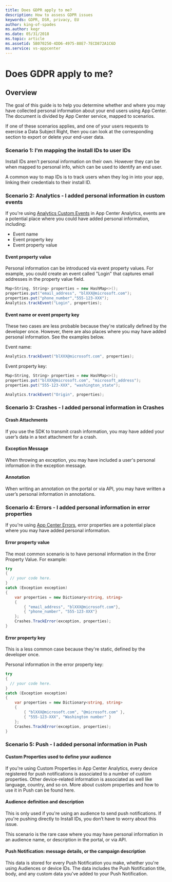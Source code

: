 ```yaml
---
title: Does GDPR apply to me? 
description: How to assess GDPR issues
keywords: GDPR, DSR, privacy, EU
author: king-of-spades
ms.author: kegr
ms.date: 05/31/2018 
ms.topic: article 
ms.assetid: 5B070250-4DD6-4975-88E7-7ECD872A1C6D
ms.service: vs-appcenter
---
```


# Does GDPR apply to me?
## Overview
The goal of this guide is to help you determine whether and where you may have collected personal information about your end users using App Center. The document is divided by App Center service, mapped to scenarios.

If one of these scenarios applies, and one of your users requests to exercise a Data Subject Right, then you can look at the corresponding section to export or delete your end-user data.

### Scenario 1: I'm mapping the install IDs to user IDs
Install IDs aren't personal information on their own. However they can be when mapped to personal info, which can be used to identify an end user.

A common way to map IDs is to track users when they log in into your app, linking their credentials to their install ID.

### Scenario 2: Analytics - I added personal information in custom events
If you're using [Analytics Custom Events](~/analytics/event-metrics.md) in App Center Analytics, events are a potential place where you could have added personal information, including:
- Event name
- Event property key
- Event property value

#### Event property value
Personal information can be introduced via event property values. For example, you could create an event called "Login" that captures email addresses in the property value field.

```csharp
Map<String, String> properties = new HashMap<>();
properties.put("email_address", "blXXX@microsoft.com");
properties.put("phone_number","555-123-XXX");
Analytics.trackEvent("Login", properties);
```

#### Event name or event property key
These two cases are less probable because they're statically defined by the developer once. However, there are also places where you may have added personal information. See the examples below.

Event name:
```csharp
Analytics.trackEvent("blXXX@microsoft.com", properties);
```

Event property key:
```csharp
Map<String, String> properties = new HashMap<>();
properties.put("blXXX@microsoft.com", "microsoft_address");
properties.put("555-123-XXX", "washington_state");

Analytics.trackEvent("Origin", properties);
```

### Scenario 3: Crashes - I added personal information in Crashes
#### Crash Attachments
If you use the SDK to transmit crash information, you may have added your user’s data in a text attachment for a crash.

#### Exception Message
When throwing an exception, you may have included a user's personal information in the exception message.

#### Annotation
When writing an annotation on the portal or via API, you may have written a user’s personal information in annotations.

### Scenario 4: Errors - I added personal information in error properties
If you're using [App Center Errors](~/errors/index.md), error properties are a potential place where you may have added personal information.

#### Error property value
The most common scenario is to have personal information in the Error Property Value. For example:

```csharp
try 
{
  // your code here.
} 
catch (Exception exception) 
{
    var properties = new Dictionary<string, string> 
    {
        { "email_address", "blXXX@microsoft.com"},
        { "phone_number", "555-123-XXX"}
    };
    Crashes.TrackError(exception, properties);
}
```

#### Error property key
This is a less common case because they're static, defined by the developer once.

Personal information in the error property key:

```csharp
try 
{
  // your code here.
} 
catch (Exception exception) 
{
    var properties = new Dictionary<string, string> 
    {
        { "blXXX@microsoft.com", "@microsoft.com" },
        { "555-123-XXX", "Washington number" }
    };
    Crashes.TrackError(exception, properties);
}
```

### Scenario 5: Push - I added personal information in Push
#### Custom Properties used to define your audience
If you're using Custom Properties in App Center Analytics, every device registered for push notifications is associated to a number of custom properties. Other device-related information is associated as well like language, country, and so on. More about custom properties and how to use it in Push can be found here.

#### Audience definition and description
This is only used if you're using an audience to send push notifications. If you're pushing directly to Install IDs, you don’t have to worry about this issue.

This scenario is the rare case where you may have personal information in an audience name, or description in the portal, or via API.

#### Push Notification: message details, or the campaign description
This data is stored for every Push Notification you make, whether you're using Audiences or device IDs. The data includes the Push Notification title, body, and any custom data you've added to your Push Notification.
